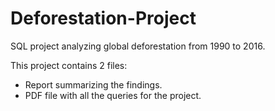 # Deforestation-Project
SQL project analyzing global deforestation from 1990 to 2016.

This project contains 2 files:
* Report summarizing the findings.
* PDF file with all the queries for the project.
